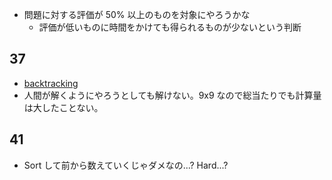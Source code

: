 - 問題に対する評価が 50% 以上のものを対象にやろうかな
  - 評価が低いものに時間をかけても得られるものが少ないという判断

## 37

- [backtracking](https://ja.wikipedia.org/wiki/%E3%83%90%E3%83%83%E3%82%AF%E3%83%88%E3%83%A9%E3%83%83%E3%82%AD%E3%83%B3%E3%82%B0)
- 人間が解くようにやろうとしても解けない。9x9 なので総当たりでも計算量は大したことない。

## 41

- Sort して前から数えていくじゃダメなの...? Hard...?
